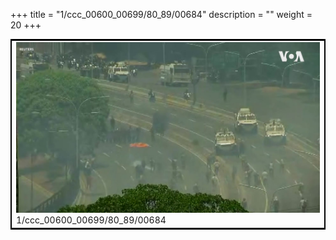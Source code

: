 +++
title = "1/ccc_00600_00699/80_89/00684"
description = ""
weight = 20
+++

<table style="border:2px solid black;max-width:800px;max-height:800px;" 
><tr><td>
<img class="center-fit-jpg"
src="/jpg_/aaa_20190430_NxaOmWaI8sI_00683.jpg">
1/ccc_00600_00699/80_89/00684
</img></td></tr></table>
